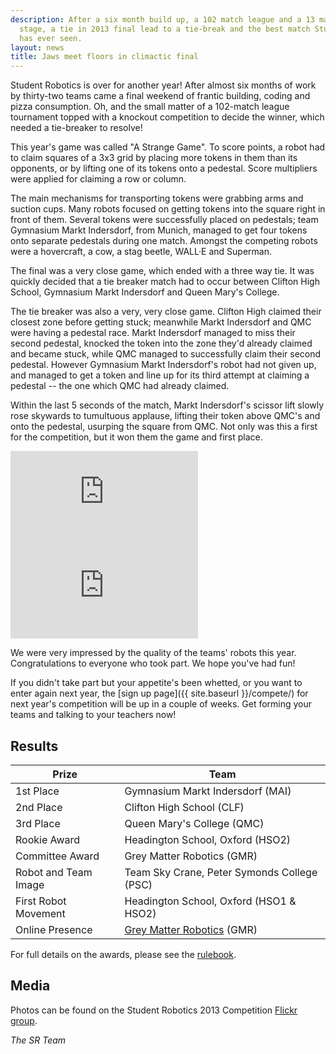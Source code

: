```yaml
---
description: After a six month build up, a 102 match league and a 13 match knockout
  stage, a tie in 2013 final lead to a tie-break and the best match Student Robotics
  has ever seen.
layout: news
title: Jaws meet floors in climactic final
---
```

Student Robotics is over for another year! After almost six months of work by thirty-two teams came a final weekend of 
frantic building, coding and pizza consumption. Oh, and the small matter of a 102-match league tournament topped with a 
knockout competition to decide the winner, which needed a tie-breaker to resolve!

This year's game was called "A Strange Game". To score points, a robot had to claim squares of a 3x3 grid by placing 
more tokens in them than its opponents, or by lifting one of its tokens onto a pedestal. Score multipliers were applied 
for claiming a row or column.

The main mechanisms for transporting tokens were grabbing arms and suction cups. Many robots focused on getting tokens 
into the square right in front of them. Several tokens were successfully placed on pedestals; team Gymnasium Markt
Indersdorf, from Munich, managed to get four tokens onto separate pedestals during one match. Amongst the competing
robots were a hovercraft, a cow, a stag beetle, WALL&middot;E and Superman.

The final was a very close game, which ended with a three way tie. It was quickly decided that a tie breaker match had 
to occur between Clifton High School, Gymnasium Markt Indersdorf and Queen Mary's College.

The tie breaker was also a very, very close game. Clifton High claimed their closest zone before getting stuck; 
meanwhile Markt Indersdorf and QMC were having a pedestal race. Markt Indersdorf managed to miss their second pedestal, 
knocked the token into the zone they'd already claimed and became stuck, while QMC managed to successfully claim their 
second pedestal. However Gymnasium Markt Indersdorf's robot had not given up, and managed to get a token and line up for
 its third attempt at claiming a pedestal -- the one which QMC had already claimed.

Within the last 5 seconds of the match, Markt Indersdorf's scissor lift slowly rose skywards to tumultuous applause, 
lifting their token above QMC's and onto the pedestal, usurping the square from QMC. Not only was this a first for the 
competition, but it won them the game and first place.

<!-- Video of Final -->
<iframe
  class="center video"
  src="https://www.youtube-nocookie.com/embed/5-vZzrVAVfs"
  frameborder="0"
  allowfullscreen
  >
</iframe>

<!-- Video of Tie Breaker -->
<iframe
  class="center video"
  src="https://www.youtube-nocookie.com/embed/930Pe2IwOXY"
  frameborder="0"
  allowfullscreen
  >
</iframe>

We were very impressed by the quality of the teams' robots this year. Congratulations to everyone who took part. We hope you've had fun!

If you didn't take part but your appetite's been whetted, or you want to enter again next year, the [sign up page]({{ site.baseurl }}/compete/) for next year's competition will be up in a couple of weeks. Get forming your teams and talking to your teachers now!

Results
-------

|        Prize          |            Team
|-----------------------|-----------------------------------------------
| 1st Place             | Gymnasium Markt Indersdorf (MAI)
| 2nd Place             | Clifton High School (CLF)
| 3rd Place             | Queen Mary's College (QMC)
| Rookie Award          | Headington School, Oxford (HSO2)
| Committee Award       | Grey Matter Robotics (GMR)
| Robot and Team Image  | Team Sky Crane, Peter Symonds College (PSC)
| First Robot Movement  | Headington School, Oxford (HSO1 & HSO2)
| Online Presence       | [Grey Matter Robotics](http://greymatterrobotics.com/) (GMR)

For full details on the awards, please see the [rulebook](https://studentrobotics.org/docs/resources/2013/rulebook.pdf).

Media
-----

Photos can be found on the Student Robotics 2013 Competition [Flickr group](http://www.flickr.com/groups/sr2013/).

_The SR Team_
